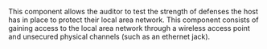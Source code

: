 This component allows the auditor to test the strength of defenses the host has in place to protect their local area network. This component consists of gaining access to the local area network through a wireless access point and unsecured physical channels (such as an ethernet jack).
